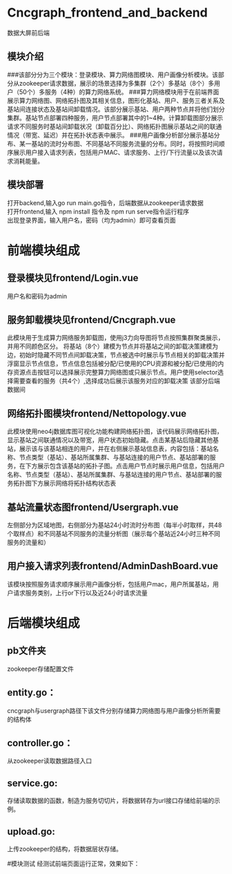 # Cncgraph_frontend_and_backend
数据大屏前后端

## 模块介绍
###该部分分为三个模块：登录模块、算力网络图模块、用户画像分析模块。该部分从zookeeper请求数据，展示的场景选择为多集群（2个）多基站（8个）多用户（50个）多服务（4种）的算力网络系统。
###算力网络模块用于在前端界面展示算力网络图、网络拓扑图及其相关信息，图形化基站、用户、服务三者关系及基站间连接状态及基站间卸载情况。该部分展示基站、用户两种节点并将他们划分集群。基站节点部署四种服务，用户节点部署其中的1~4种。计算卸载图部分展示请求不同服务时基站间卸载状况（卸载百分比）、网络拓扑图展示基站之间的联通情况（带宽、延迟）并在拓扑状态表中展示。
###用户画像分析部分展示基站分布、某一基站的流时分布图、不同基站不同服务流量的分布。同时，将按照时间顺序展示用户接入请求列表，包括用户MAC、请求服务、上行/下行流量以及该次请求消耗能量。


## 模块部署
打开backend,输入go run main.go指令，后端数据从zookeeper请求数据  
打开frontend,输入 npm install 指令及 npm run serve指令运行程序  
出现登录界面，输入用户名，密码（均为admin）即可查看页面  

#  前端模块组成
## 登录模块见frontend/Login.vue  
用户名和密码为admin
## 服务卸载模块见frontend/Cncgraph.vue  
此模块用于生成算力网络服务卸载图，使用j3力向导图将节点按照集群聚类展示，并用不同颜色区分。
将基站（8个）建模为节点并将基站之间的卸载决策建模为边，初始时隐藏不同节点间卸载决策，节点被选中时展示与节点相关的卸载决策并浮窗显示节点信息，节点信息包括被分配/已使用的CPU资源和被分配/已使用的内存资源点击按钮可以选择展示完整算力网络图或只展示节点。用户使用selector选择需要查看的服务（共4个）,选择成功后展示该服务对应的卸载决策
该部分后端数据间
## 网络拓扑图模块frontend/Nettopology.vue  
此模块使用neo4j数据库图可视化功能构建网络拓扑图，该代码展示网络拓扑图，显示基站之间联通情况以及带宽，用户状态初始隐藏。点击某基站后隐藏其他基站，展示该与该基站相连的用户，并在右侧展示基站信息表，内容包括：基站名称、节点类型（基站）、基站所属集群、与基站连接的用户节点、基站部署的服务，在下方展示包含该基站的拓扑子图。点击用户节点时展示用户信息，包括用户名称、节点类型（基站）、基站所属集群、与基站连接的用户节点、基站部署的服务拓扑图下方展示网络将拓扑结构状态表
## 基站流量状态图frontend/Usergraph.vue  
左侧部分为区域地图，右侧部分为基站24小时流时分布图（每半小时取样，共48个取样点）和不同基站不同服务的流量分析图（展示每个基站近24小时三种不同服务的流量和）
## 用户接入请求列表frontend/AdminDashBoard.vue  
该模块按照服务请求顺序展示用户画像分析，包括用户mac，用户所属基站，用户请求服务类别，上行or下行以及近24小时请求流量

# 后端模块组成
## pb文件夹
zookeeper存储配置文件
## entity.go：
cncgraph与usergraph路径下该文件分别存储算力网络图与用户画像分析所需要的结构体
## controller.go：
从zookeeper读取数据路径入口
## service.go:
存储读取数据的函数，制造为服务切切片，将数据转存为url接口存储给前端的示例。
## upload.go:
上传zookeeper的结构，将数据层状存储。

#模块测试
经测试前端页面运行正常，效果如下： 

